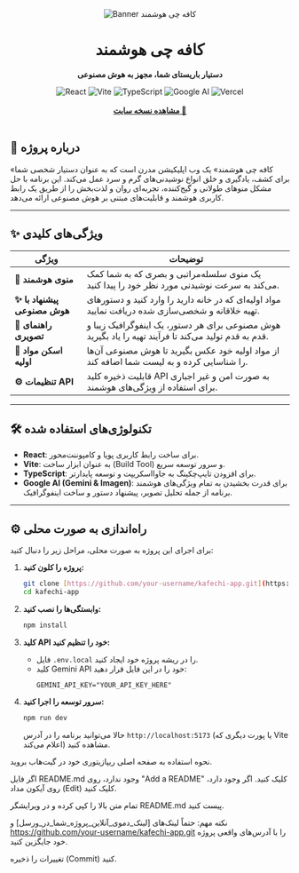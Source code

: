 <div align="center">
  <img alt="Banner کافه چی هوشمند" src="https://github.com/user-attachments/assets/0aa67016-6eaf-458a-adb2-6e31a0763ed6" />
</div>

<div align="center">
  <h1>کافه چی هوشمند</h1>
  <p><strong>دستیار باریستای شما، مجهز به هوش مصنوعی</strong></p>
</div>

<div align="center">
    <img src="https://img.shields.io/badge/React-61DAFB?style=for-the-badge&logo=react&logoColor=black" alt="React">
    <img src="https://img.shields.io/badge/Vite-646CFF?style=for-the-badge&logo=vite&logoColor=white" alt="Vite">
    <img src="https://img.shields.io/badge/TypeScript-3178C6?style=for-the-badge&logo=typescript&logoColor=white" alt="TypeScript">
    <img src="https://img.shields.io/badge/Google%20AI-4285F4?style=for-the-badge&logo=google&logoColor=white" alt="Google AI">
    <img src="https://img.shields.io/badge/Vercel-000000?style=for-the-badge&logo=vercel&logoColor=white" alt="Vercel">
</div>

<br>

<div align="center">
  <strong>
    <a href="https://kafechi-app.vercel.app/">مشاهده نسخه سایت 🚀</a>
  </strong>
</div>

<br>

## 📜 درباره پروژه

«کافه چی هوشمند» یک وب اپلیکیشن مدرن است که به عنوان دستیار شخصی شما برای کشف، یادگیری و خلق انواع نوشیدنی‌های گرم و سرد عمل می‌کند. این برنامه با حل مشکل منوهای طولانی و گیج‌کننده، تجربه‌ای روان و لذت‌بخش را از طریق یک رابط کاربری هوشمند و قابلیت‌های مبتنی بر هوش مصنوعی ارائه می‌دهد.

---

## ✨ ویژگی‌های کلیدی

| ویژگی                  | توضیحات                                                                                                  |
| ---------------------- | -------------------------------------------------------------------------------------------------------- |
| **📑 منوی هوشمند** | یک منوی سلسله‌مراتبی و بصری که به شما کمک می‌کند به سرعت نوشیدنی مورد نظر خود را پیدا کنید.                |
| **✨ پیشنهاد با هوش مصنوعی** | مواد اولیه‌ای که در خانه دارید را وارد کنید و دستورهای تهیه خلاقانه و شخصی‌سازی شده دریافت نمایید.        |
| **🎨 راهنمای تصویری** | هوش مصنوعی برای هر دستور، یک اینفوگرافیک زیبا و قدم به قدم تولید می‌کند تا فرآیند تهیه را یاد بگیرید.      |
| **📸 اسکن مواد اولیه** | از مواد اولیه خود عکس بگیرید تا هوش مصنوعی آن‌ها را شناسایی کرده و به لیست شما اضافه کند.                 |
| **⚙️ تنظیمات API** | قابلیت ذخیره کلید API به صورت امن و غیر اجباری برای استفاده از ویژگی‌های هوشمند.                           |

---

## 🛠️ تکنولوژی‌های استفاده شده

* **React**: برای ساخت رابط کاربری پویا و کامپوننت‌محور.
* **Vite**: به عنوان ابزار ساخت (Build Tool) و سرور توسعه سریع.
* **TypeScript**: برای افزودن تایپ‌چکینگ به جاوااسکریپت و توسعه پایدارتر.
* **Google AI (Gemini & Imagen)**: برای قدرت بخشیدن به تمام ویژگی‌های هوشمند برنامه از جمله تحلیل تصویر، پیشنهاد دستور و ساخت اینفوگرافیک.

---

## ⚙️ راه‌اندازی به صورت محلی

برای اجرای این پروژه به صورت محلی، مراحل زیر را دنبال کنید:

1.  **پروژه را کلون کنید:**
    ```bash
    git clone [https://github.com/your-username/kafechi-app.git](https://github.com/your-username/kafechi-app.git)
    cd kafechi-app
    ```

2.  **وابستگی‌ها را نصب کنید:**
    ```bash
    npm install
    ```

3.  **کلید API خود را تنظیم کنید:**
    * فایل `.env.local` را در ریشه پروژه خود ایجاد کنید.
    * کلید Gemini API خود را در این فایل قرار دهید:
        ```env
        GEMINI_API_KEY="YOUR_API_KEY_HERE"
        ```

4.  **سرور توسعه را اجرا کنید:**
    ```bash
    npm run dev
    ```
    حالا می‌توانید برنامه را در آدرس `http://localhost:5173` (یا پورت دیگری که Vite اعلام می‌کند) مشاهده کنید.

نحوه استفاده
به صفحه اصلی ریپازیتوری خود در گیت‌هاب بروید.

اگر فایل README.md وجود ندارد، روی "Add a README" کلیک کنید. اگر وجود دارد، روی آیکون مداد (Edit) کلیک کنید.

تمام متن بالا را کپی کرده و در ویرایشگر README.md پیست کنید.

نکته مهم: حتماً لینک‌های [لینک_دموی_آنلاین_پروژه_شما_در_ورسل] و https://github.com/your-username/kafechi-app.git را با آدرس‌های واقعی پروژه خود جایگزین کنید.

تغییرات را ذخیره (Commit) کنید.
